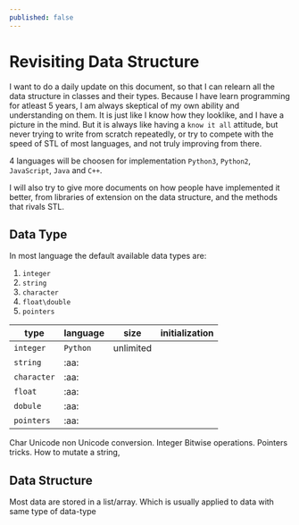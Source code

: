 ```yaml
---
published: false
---
```


# Revisiting Data Structure

I want to do a daily update on this document, so that I can relearn all the data structure in classes and their types. Because I have learn programming for atleast 5 years, I am always skeptical of my own ability and understanding on them. It is just like I know how they looklike, and I have a picture in the mind. But it is always like having a `know it all` attitude, but never trying to write from scratch repeatedly, or try to compete with the speed of STL of most languages, and not truly improving from there.

4 languages will be choosen for implementation `Python3`, `Python2`, `JavaScript`, `Java` and `C++`. 

I will also try to give more documents on how people have implemented it better, from libraries of extension on the data structure, and the methods that rivals STL.

## Data Type

In most language the default available data types are:
1. `integer`
2. `string`
3. `character`
4. `float\double`
5. `pointers`

|type|language|size|initialization|
|--|--|--|--|
|`integer`|`Python`|unlimited||
|`string`|:aa:|
|`character`|:aa:|
|`float`|:aa:|
|`dobule`|:aa:|
|`pointers`|:aa:|


Char Unicode non Unicode conversion.
Integer Bitwise operations.
Pointers tricks.
How to mutate a string, 


## Data Structure

Most data are stored in a list/array. Which is usually applied to data with same type of data-type
```

```
